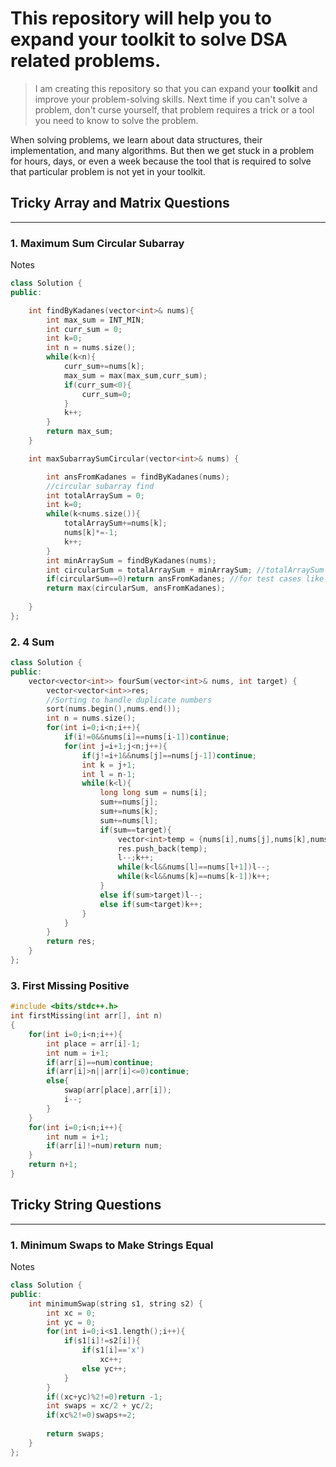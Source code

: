 # This repository will help you to expand your toolkit to solve DSA related problems.
> I am creating this repository so that you can expand your **toolkit** and improve your problem-solving skills. Next time if you can't solve a problem, don't curse yourself, that problem requires a trick or a tool you need to know to solve the problem.

When solving problems, we learn about data structures, their implementation, and many algorithms. But then we get stuck in a problem for hours, days, or even a week because the tool that is required to solve that particular problem is not yet in your toolkit.


## Tricky Array and Matrix Questions
---
### 1. Maximum Sum Circular Subarray
Notes

```cpp
class Solution {
public:

    int findByKadanes(vector<int>& nums){
        int max_sum = INT_MIN;
        int curr_sum = 0;
        int k=0;
        int n = nums.size();
        while(k<n){
            curr_sum+=nums[k];
            max_sum = max(max_sum,curr_sum);
            if(curr_sum<0){
                curr_sum=0;
            }
            k++;
        }
        return max_sum;
    }

    int maxSubarraySumCircular(vector<int>& nums) {

        int ansFromKadanes = findByKadanes(nums);
        //circular subarray find
        int totalArraySum = 0;
        int k=0;
        while(k<nums.size()){
            totalArraySum+=nums[k];
            nums[k]*=-1;
            k++;
        }
        int minArraySum = findByKadanes(nums);
        int circularSum = totalArraySum + minArraySum; //totalArraySum - (-minArraySum)
        if(circularSum==0)return ansFromKadanes; //for test cases like - [-3,-2,-3];
        return max(circularSum, ansFromKadanes);
        
    }
};
```
### 2. 4 Sum
```cpp
class Solution {
public:
    vector<vector<int>> fourSum(vector<int>& nums, int target) {
        vector<vector<int>>res;
        //Sorting to handle duplicate numbers
        sort(nums.begin(),nums.end());
        int n = nums.size();
        for(int i=0;i<n;i++){
            if(i!=0&&nums[i]==nums[i-1])continue;
            for(int j=i+1;j<n;j++){
                if(j!=i+1&&nums[j]==nums[j-1])continue;
                int k = j+1;
                int l = n-1;
                while(k<l){
                    long long sum = nums[i];
                    sum+=nums[j];
                    sum+=nums[k];
                    sum+=nums[l];
                    if(sum==target){
                        vector<int>temp = {nums[i],nums[j],nums[k],nums[l]};
                        res.push_back(temp);
                        l--;k++;
                        while(k<l&&nums[l]==nums[l+1])l--;
                        while(k<l&&nums[k]==nums[k-1])k++;                       
                    }
                    else if(sum>target)l--;
                    else if(sum<target)k++;
                }
            }
        }
        return res;
    }
};
```
### 3. First Missing Positive
```cpp
#include <bits/stdc++.h> 
int firstMissing(int arr[], int n)
{
    for(int i=0;i<n;i++){
        int place = arr[i]-1;
        int num = i+1;
        if(arr[i]==num)continue;
        if(arr[i]>n||arr[i]<=0)continue;
        else{
            swap(arr[place],arr[i]);
            i--;
        }
    }
    for(int i=0;i<n;i++){
        int num = i+1;
        if(arr[i]!=num)return num;
    }
    return n+1;
}
```

## Tricky String Questions
---
### 1. Minimum Swaps to Make Strings Equal
Notes
```cpp
class Solution {
public:
    int minimumSwap(string s1, string s2) {
        int xc = 0;
        int yc = 0;
        for(int i=0;i<s1.length();i++){
            if(s1[i]!=s2[i]){
                if(s1[i]=='x')
                    xc++;
                else yc++;
            }
        }
        if((xc+yc)%2!=0)return -1;
        int swaps = xc/2 + yc/2;
        if(xc%2!=0)swaps+=2;
        
        return swaps;
    }
};
```

